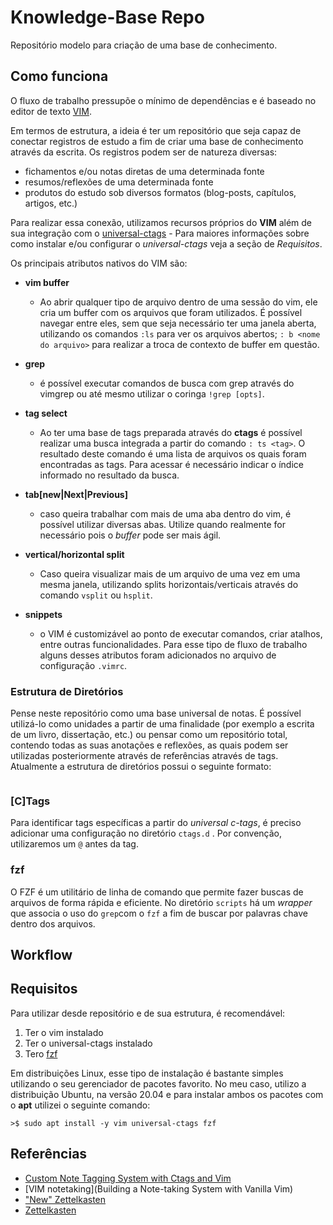 # Knowledge-Base Repo

Repositório modelo para criação de uma base de conhecimento. 

## Como funciona

O fluxo de trabalho pressupõe o mínimo de dependências e é baseado no editor de texto [VIM](https://www.vim.org). 

Em termos de estrutura, a ideia é ter um repositório que seja capaz de conectar registros de estudo a fim de criar uma base de conhecimento através da escrita. Os registros podem ser de natureza diversas:

- fichamentos e/ou notas diretas de uma determinada fonte
- resumos/reflexões de uma determinada fonte
- produtos do estudo sob diversos formatos (blog-posts, capítulos, artigos, etc.)

Para realizar essa conexão, utilizamos recursos próprios do **VIM** além de sua integração com o [universal-ctags](https://github.com/universal-ctags/ctags) - Para maiores informações sobre como instalar e/ou configurar o _universal-ctags_ veja a seção de _Requisitos_.

Os principais atributos nativos do VIM são:

- **vim buffer**
  - Ao abrir qualquer tipo de arquivo dentro de uma sessão do vim, ele cria um buffer com os arquivos que foram utilizados. É possível navegar entre eles, sem que seja necessário ter uma janela aberta, utilizando os comandos `:ls` para ver os arquivos abertos; `: b <nome do arquivo>` para realizar a troca de contexto de buffer em questão.

- **grep**
  - é possível executar comandos de busca com grep através do vimgrep ou até mesmo utilizar o coringa `!grep [opts]`. 

- **tag select**
  - Ao ter uma base de tags preparada através do **ctags** é possível realizar uma busca integrada a partir do comando `: ts <tag>`. O resultado deste comando é uma lista de arquivos os quais foram encontradas as tags. Para acessar é necessário indicar o índice informado no resultado da busca.

- **tab[new|Next|Previous]** 
  - caso queira trabalhar com mais de uma aba dentro do vim, é possível utilizar diversas abas. Utilize quando realmente for necessário pois o _buffer_ pode ser mais ágil.

- **vertical/horizontal split**
  - Caso queira visualizar mais de um arquivo de uma vez em uma mesma janela, utilizando splits horizontais/verticais através do comando `vsplit` ou `hsplit`.

- **snippets**
  - o VIM é customizável ao ponto de executar comandos, criar atalhos, entre outras funcionalidades. Para esse tipo de fluxo de trabalho alguns desses atributos foram adicionados no arquivo de configuração `.vimrc`. 

### Estrutura de Diretórios

Pense neste repositório como uma base universal de notas. É possível utilizá-lo como unidades a partir de uma finalidade (por exemplo a escrita de um livro, dissertação, etc.) ou pensar como um repositório total, contendo todas as suas anotações e reflexões, as quais podem ser utilizadas posteriormente através de referências através de tags. Atualmente a estrutura de diretórios possui o seguinte formato:

```

```

### [C]Tags 

Para identificar tags específicas a partir do _universal c-tags_, é preciso adicionar uma configuração no diretório `ctags.d` . Por convenção, utilizaremos um `@` antes da tag. 

### fzf

O FZF é um utilitário de linha de comando que permite fazer buscas de arquivos de forma rápida e eficiente. No diretório `scripts` há um _wrapper_ que associa o uso do `grep`com o `fzf` a fim de buscar por palavras chave dentro dos arquivos.

## Workflow



## Requisitos

Para utilizar desde repositório e de sua estrutura, é recomendável:

1. Ter o vim instalado
1. Ter o universal-ctags instalado
1. Tero [fzf](https://github.com/junegunn/fzf)

Em distribuições Linux, esse tipo de instalação é bastante simples utilizando o seu gerenciador de pacotes favorito. No meu caso, utilizo a distribuição Ubuntu, na versão 20.04 e para instalar ambos os pacotes com o **apt** utilizei o seguinte comando:

```
>$ sudo apt install -y vim universal-ctags fzf

```


## Referências

- [Custom Note Tagging System with Ctags and Vim](https://www.edwinwenink.xyz/posts/43-notes_tagging/)
- [VIM notetaking](Building a Note-taking System with Vanilla Vim)
- ["New" Zettelkasten](https://zettelkasten.de/)
- [Zettelkasten](https://niklas-luhmann-archiv.de/bestand/zettelkasten/inhaltsuebersicht#ZK_1_editor_I_45-11)
